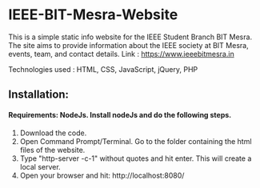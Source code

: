 # IEEE-BIT-Mesra-Website
This is a simple static info website for the IEEE Student Branch BIT Mesra. The site aims to provide information about the IEEE society at BIT Mesra, events, team, and contact details.
Link : https://www.ieeebitmesra.in

Technologies used : HTML, CSS, JavaScript, jQuery, PHP

## Installation:

#### Requirements: NodeJs. Install nodeJs and do the following steps.

1. Download the code.
2. Open Command Prompt/Terminal. Go to the folder containing the html files of the website.
3. Type "http-server -c-1" without quotes and hit enter. This will create a local server.
4. Open your browser and hit: http://localhost:8080/
